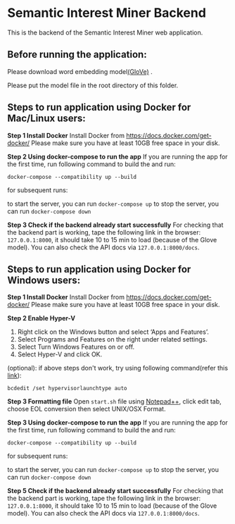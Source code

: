 # Semantic Interest Miner Backend

This is the backend of the Semantic Interest Miner web application.

## Before running the application:

Please download word embedding model[(GloVe)](https://drive.google.com/file/d/1FfQgEjR6q1NyFsD_-kOdBCHMXB2QmNxN/view?usp=sharing) .

Please put the model file in the root directory of this folder.


## Steps to run application using Docker for Mac/Linux users:

**Step 1 Install Docker**
Install Docker from https://docs.docker.com/get-docker/
Please make sure you have at least 10GB free space in your disk.

**Step 2 Using docker-compose to run the app**
If you are running the app for the first time, run following command to build the and run:

```
docker-compose --compatibility up --build
```
for subsequent runs:

to start the server, you can run `docker-compose up`
to stop the server, you can run `docker-compose down`

**Step 3 Check if the backend already start successfully**
For checking that the backend part is working, tape the following link in the browser: `127.0.0.1:8000`, it should take 10 to 15 min to load (because of the Glove model). You can also check the API docs via `127.0.0.1:8000/docs`.

## Steps to run application using Docker for Windows users:

**Step 1 Install Docker**
Install Docker from https://docs.docker.com/get-docker/
Please make sure you have at least 10GB free space in your disk.

**Step 2 Enable Hyper-V**
1. Right click on the Windows button and select ‘Apps and Features’.
2. Select Programs and Features on the right under related settings.
3. Select Turn Windows Features on or off.
4. Select Hyper-V and click OK.

(optional): if above steps don't work, try using following command(refer this [link](https://stackoverflow.com/questions/39684974/docker-for-windows-error-hardware-assisted-virtualization-and-data-execution-p)):
```
bcdedit /set hypervisorlaunchtype auto
```

**Step 3 Formatting file**
Open `start.sh` file using [Notepad++](https://notepad-plus-plus.org/), click edit tab, choose EOL conversion then select UNIX/OSX Format.

**Step 3 Using docker-compose to run the app**
If you are running the app for the first time, run following command to build the and run:

```
docker-compose --compatibility up --build
```
for subsequent runs:

to start the server, you can run `docker-compose up`
to stop the server, you can run `docker-compose down`

**Step 5 Check if the backend already start successfully**
For checking that the backend part is working, tape the following link in the browser: `127.0.0.1:8000`, it should take 10 to 15 min to load (because of the Glove model). You can also check the API docs via `127.0.0.1:8000/docs`.

